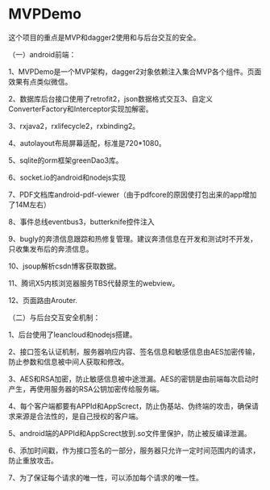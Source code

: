 # MVPDemo

这个项目的重点是MVP和dagger2使用和与后台交互的安全。

（一）android前端：

1、MVPDemo是一个MVP架构，dagger2对象依赖注入集合MVP各个组件。页面效果有点类似微信。

2、数据库后台接口使用了retrofit2，json数据格式交互3、自定义ConverterFactory和Interceptor实现加解密。

3、rxjava2，rxlifecycle2，rxbinding2。

4、autolayout布局屏幕适配，标准是720*1080。

5、sqlite的orm框架greenDao3库。

6、socket.io的android和nodejs实现

7、PDF文档库android-pdf-viewer（由于pdfcore的原因使打包出来的app增加了14M左右）

8、事件总线eventbus3，butterknife控件注入

9、bugly的奔溃信息跟踪和热修复管理。建议奔溃信息在开发和测试时不开发，只收集发布后的奔溃信息。

10、jsoup解析csdn博客获取数据。

11、腾讯X5内核浏览器服务TBS代替原生的webview。

12、页面路由Arouter.


（二）与后台交互安全机制：

1、后台使用了leancloud和nodejs搭建。

2、接口签名认证机制，服务器响应内容、签名信息和敏感信息由AES加密传输，防止参数和信息被中间人获取和修改。

3、AES和RSA加密，防止敏感信息被中途泄漏。AES的密钥是由前端每次启动时产生，再使用服务器的RSA公钥加密传给服务端。

4、每个客户端都要有APPId和AppScrect，防止伪基站、伪终端的攻击，确保请求来源是合法性的，是自己授权的客户端。

5、android端的APPId和AppScrect放到.so文件里保护，防止被反编译泄漏。

6、添加时间戳，作为接口签名的一部分，服务器只允许一定时间范围内的请求，防止重放攻击。

7、为了保证每个请求的唯一性，可以添加每个请求的唯一性。
